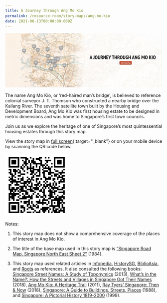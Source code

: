 ```yaml
---
title: A Journey through Ang Mo Kio
permalink: /resource-room/story-maps/ang-mo-kio
date: 2021-06-13T00:00:00.000Z
---
```

<img src="/images/storymap-image-ang-mo-kio.png" alt="storymap-ang-mo-kio"/>

The name Ang Mo Kio, or ‘red-haired man’s bridge’, is believed to reference colonial surveyor J. T. Thomson who constructed a nearby bridge over the Kallang River.  The seventh satellite town built by the Housing and Development Board, Ang Mo Kio was first housing estate to be designed in metric dimensions and was home to Singapore’s first town councils. 

Join us as we explore the heritage of one of Singapore’s most quintessential housing estates through this story map.

View the story map in [full screen](https://uploads.knightlab.com/storymapjs/04f5c05311b7e48aadefd0cdd269c308/ang-mo-kio/index.html){:target="_blank"} or on your mobile device by scanning the QR code below.

<img src="/images/qr-code-storymap-ang-mo-kio.png" alt="qr-code-storymap-ang-mo-kio" style="width:200px;" />

Notes:

1. This story map does not show a comprehensive coverage of the places of interest in Ang Mo Kio.

2. The title of the base map used in this story map is [“Singapore Road Map. Singapore North East Sheet 2”](https://www.nas.gov.sg/archivesonline/maps_building_plans/record-details/fb5d8a39-115c-11e3-83d5-0050568939ad) (1984).

3. This story map used related articles in [Infopedia](https://eresources.nlb.gov.sg/infopedia/), [HistorySG](http://eresources.nlb.gov.sg/history), [BiblioAsia](https://www.nlb.gov.sg/Browse/BiblioAsia.aspx), and [Roots](https://www.roots.sg/) as references. It also consulted the following books: [Singapore Street Names: A Study of Toponymics](https://eservice.nlb.gov.sg/item_holding.aspx?bid=200123850) (2013), [What’s in the Name?: How the Streets and Villages in Singapore Got Their Names](https://eservice.nlb.gov.sg/item_holding.aspx?bid=202924449) (2018), [Ang Mo Kio: A Heritage Trail](https://eservice.nlb.gov.sg/item_holding.aspx?bid=14119281) (2011), [Ray Tyers’ Singapore: Then & Now](https://eservice.nlb.gov.sg/item_holding.aspx?bid=203784837) (2018), [Singapore: A Guide to Buildings, Streets, Places](http://eservice.nlb.gov.sg/item_holding.aspx?bid=4712298) (1988), and [Singapore: A Pictorial History 1819-2000](http://eservice.nlb.gov.sg/item_holding.aspx?bid=9651676) (1999).